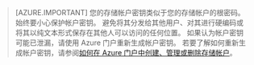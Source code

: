 > [AZURE.IMPORTANT]
> 您的存储帐户密钥类似于您的存储帐户的根密码。 始终要小心保护帐户密钥。 避免将其分发给其他用户、对其进行硬编码或将其以纯文本形式保存在其他人可以访问的任何位置。 如果认为帐户密钥可能已泄漏，请使用 Azure 门户重新生成帐户密钥。 若要了解如何重新生成帐户密钥，请参阅[如何在 Azure 门户中创建、管理或删除存储帐户](/documentation/articles/storage-create-storage-account/#manage-your-storage-account)。
> 
>
